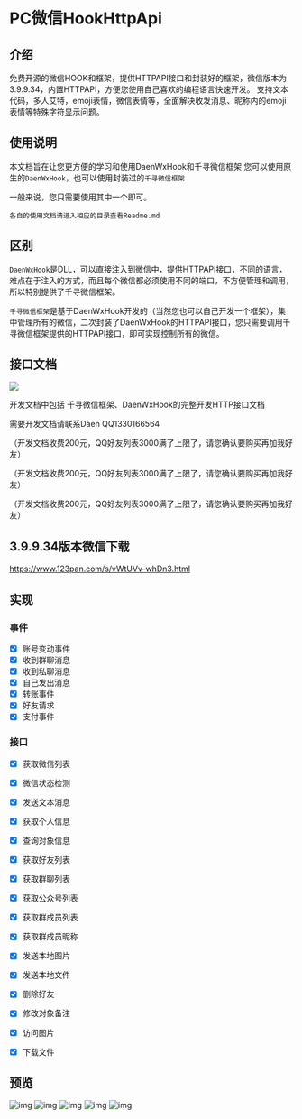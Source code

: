 # PC微信HookHttpApi

## 介绍
免费开源的微信HOOK和框架，提供HTTPAPI接口和封装好的框架，微信版本为3.9.9.34，内置HTTPAPI，方便您使用自己喜欢的编程语言快速开发。
支持文本代码，多人艾特，emoji表情，微信表情等，全面解决收发消息、昵称内的emoji表情等特殊字符显示问题。

## 使用说明

本文档旨在让您更方便的学习和使用DaenWxHook和千寻微信框架
您可以使用原生的`DaenWxHook`，也可以使用封装过的`千寻微信框架`

一般来说，您只需要使用其中一个即可。

`各自的使用文档请进入相应的目录查看Readme.md`

## 区别

`DaenWxHook`是DLL，可以直接注入到微信中，提供HTTPAPI接口，不同的语言，难点在于注入的方式，而且每个微信都必须使用不同的端口，不方便管理和调用，所以特别提供了千寻微信框架。

`千寻微信框架`是基于DaenWxHook开发的（当然您也可以自己开发一个框架），集中管理所有的微信，二次封装了DaenWxHook的HTTPAPI接口，您只需要调用千寻微信框架提供的HTTPAPI接口，即可实现控制所有的微信。


## 接口文档

![](https://img.cdn.apipost.cn/client/user/0/avatar/748dd95d0520f728a75156a010ed837865d97232af27a.png)

开发文档中包括 千寻微信框架、DaenWxHook的完整开发HTTP接口文档

需要开发文档请联系Daen QQ1330166564

（开发文档收费200元，QQ好友列表3000满了上限了，请您确认要购买再加我好友）

（开发文档收费200元，QQ好友列表3000满了上限了，请您确认要购买再加我好友）

（开发文档收费200元，QQ好友列表3000满了上限了，请您确认要购买再加我好友）


## 3.9.9.34版本微信下载
https://www.123pan.com/s/vWtUVv-whDn3.html

## 实现

### 事件

- [x] 账号变动事件
- [x] 收到群聊消息
- [x] 收到私聊消息
- [x] 自己发出消息
- [x] 转账事件
- [x] 好友请求
- [x] 支付事件

### 接口

- [x] 获取微信列表
- [x] 微信状态检测
- [x] 发送文本消息
- [x] 获取个人信息
- [x] 查询对象信息
- [x] 获取好友列表
- [x] 获取群聊列表
- [x] 获取公众号列表
- [x] 获取群成员列表
- [x] 获取群成员昵称
- [x] 发送本地图片
- [x] 发送本地文件
- [x] 删除好友
- [x] 修改对象备注
- [x] 访问图片
- [x] 下载文件


## 预览

![img](https://www.apifox.cn/api/v1/projects/467052/resources/348154/image-preview)
![img](https://api.apifox.cn/api/v1/projects/467052/resources/419018/image-preview)
![img](https://www.apifox.cn/api/v1/projects/467052/resources/348156/image-preview)
![img](https://www.apifox.cn/api/v1/projects/467052/resources/348157/image-preview)
![img](https://www.apifox.com/api/v1/projects/646981/resources/438082/image-preview)